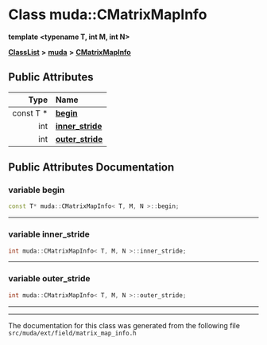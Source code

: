 

# Class muda::CMatrixMapInfo

**template &lt;typename T, int M, int N&gt;**



[**ClassList**](annotated.md) **>** [**muda**](namespacemuda.md) **>** [**CMatrixMapInfo**](classmuda_1_1_c_matrix_map_info.md)


























## Public Attributes

| Type | Name |
| ---: | :--- |
|  const T \* | [**begin**](#variable-begin)  <br> |
|  int | [**inner\_stride**](#variable-inner_stride)  <br> |
|  int | [**outer\_stride**](#variable-outer_stride)  <br> |












































## Public Attributes Documentation




### variable begin 

```C++
const T* muda::CMatrixMapInfo< T, M, N >::begin;
```




<hr>



### variable inner\_stride 

```C++
int muda::CMatrixMapInfo< T, M, N >::inner_stride;
```




<hr>



### variable outer\_stride 

```C++
int muda::CMatrixMapInfo< T, M, N >::outer_stride;
```




<hr>

------------------------------
The documentation for this class was generated from the following file `src/muda/ext/field/matrix_map_info.h`

